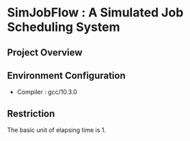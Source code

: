 # SimJobFlow : A Simulated Job Scheduling System

## Project Overview

## Environment Configuration

+ Compiler :  gcc/10.3.0

## Restriction

The basic unit of elapsing time is 1. 
